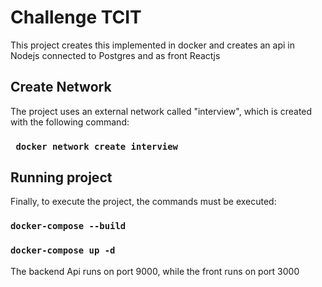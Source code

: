 # Challenge TCIT

This project creates this implemented in docker and creates an api in Nodejs connected to Postgres and as front Reactjs

## Create Network

The project uses an external network called "interview", which is created with the following command:

### ` docker network create interview`

## Running project

Finally, to execute the project, the commands must be executed:

### `docker-compose --build`
### `docker-compose up -d`

The backend Api runs on port 9000, while the front runs on port 3000

 